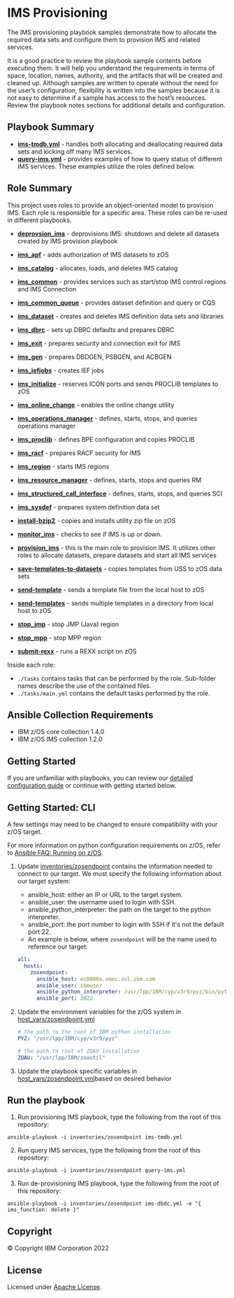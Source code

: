 # IMS Provisioning

The IMS provisioning playbook samples demonstrate how to allocate the required
data sets and configure them to provision IMS and related services.

It is a good practice to review the playbook sample contents before executing
them. It will help you understand the requirements in terms of space, location,
names, authority, and the artifacts that will be created and cleaned up.
Although samples are written to operate without the need for the user’s
configuration, flexibility is written into the samples because it is not easy
to determine if a sample has access to the host’s resources. Review the
playbook notes sections for additional details and configuration.


## Playbook Summary

- [**ims-tmdb.yml**](ims-tmdb.yml)  - handles both allocating and deallocating required data sets and kicking off many IMS services.
- [**query-ims.yml**](query-ims.yml) - provides examples of how to query status of different IMS services.  These examples utilize the roles defined below.

## Role Summary

This project uses roles to provide an object-oriented model to provision IMS.  Each role is responsible for a specific area.  These roles can be re-used in different playbooks.

- [**deprovsion_ims**](roles/deprovision_ims/README.md) - deprovisions IMS: shutdown and delete all datasets created by IMS provision playbook
- [**ims_apf**](roles/ims_apf/README.md) - adds authorization of IMS datasets to zOS

- [**ims_catalog**](roles/ims_catalog/README.md) - allocates, loads, and deletes IMS catalog
- [**ims_common**](roles/ims_common/README.md) - provides services such as start/stop IMS control regions and IMS Connection
- [**ims_common_queue**](roles/ims_common_queue/README.md) - provides dataset definition and query or CQS
- [**ims_dataset**](roles/ims_dataset/README.md) - creates and deletes IMS definition data sets and libraries
- [**ims_dbrc**](roles/ims_dbrc/README.md) - sets up DBRC defaults and prepares DBRC
- [**ims_exit**](roles/ims_exit/README.md) - prepares security and connection exit for IMS
- [**ims_gen**](roles/ims_gen/README.md) - prepares DBDGEN, PSBGEN, and ACBGEN
- [**ims_iefjobs**](roles/ims_iefjobs/README.md) - creates IEF jobs
- [**ims_initialize**](roles/ims_initialize/README.md) - reserves ICON ports and sends PROCLIB templates to zOS
- [**ims_online_change**](roles/ims_online_change/README.md) - enables the online change utility
- [**ims_operations_manager**](roles/ims_operations_manager/README.md) - defines, starts, stops, and queries operations manager
- [**ims_proclib**](roles/ims_proclib/README.md) - defines BPE configuration and copies PROCLIB
- [**ims_racf**](roles/ims_racf/README.md) - prepares RACF security for IMS
- [**ims_region**](roles/ims_region/README.md) - starts IMS regions
- [**ims_resource_manager**](roles/ims_resource_manager/README.md) - defines, starts, stops and queries RM
- [**ims_structured_call_interface**](roles/ims_structured_call_interface/README.md) - defines, starts, stops, and queries SCI
- [**ims_sysdef**](roles/ims_sysdef/README.md) - prepares system definition data set
- [**install-bzip2**](roles/install-bzip2/README.md) - copies and installs utility zip file on zOS
- [**monitor_ims**](roles/monitor_ims/README.md) - checks to see if IMS is up or down.
- [**provision_ims**](roles/provision_ims/README.md) - this is the main role to provision IMS.  It utilizes other roles to allocate datasets, prepare datasets and start all IMS services
- [**save-templates-to-datasets**](roles/save-templates-to-datasets/README.md) - copies templates from USS to zOS data sets
- [**send-template**](roles/send-template/README.md) - sends a template file from the local host to zOS
- [**send-templates**](roles/send-templates/README.md)  - sends multiple templates in a directory from local host to zOS
- [**stop_jmp**](roles/stop_jmp/README.md) - stop JMP (Java) region
- [**stop_mpp**](roles/stop_mmp/README.md) - stop MPP region
- [**submit-rexx**](roles/submit-rexx/README.md) - runs a REXX script on zOS


Inside each role:

* `./tasks` contains tasks that can be performed by the role.
  Sub-folder names describe the use of the contained files.
* `./tasks/main.yml` contains the default tasks performed by the role.


## Ansible Collection Requirements
* IBM z/OS core collection 1.4.0
* IBM z/OS IMS collection 1.2.0

## Getting Started

If you are unfamiliar with playbooks, you can review our
[detailed configuration guide](../../docs/share/configuration_guide.md) or
continue with getting started below.



## Getting Started: CLI

A few settings may need to be changed to ensure compatibility with your z/OS target.

For more information on python configuration requirements on z/OS, refer to [Ansible FAQ: Running on z/OS](https://docs.ansible.com/ansible/latest/reference_appendices/faq.html).


1. Update [inventories/zosendpoint](inventories/zosendpoint) contains the information needed to connect to our target. We must specify the following information about our target system:
     * ansible_host: either an IP or URL to the target system.
     * ansible_user: the username used to login with SSH.
     * ansible_python_interpreter: the path on the target to the python interpreter.
     * ansible_port: the port number to login with SSH if it's not the default port 22.
   * An example is below, where `zosendpoint` will be the name used to reference our target:

    ```yaml
    all:
      hosts:
        zosendpoint:
          ansible_host: ec0000a.vmec.svl.ibm.com
          ansible_user: ibmuser
          ansible_python_interpreter: /usr/lpp/IBM/cyp/v3r9/pyz/bin/python3
          ansible_port: 2022 

    ```

2. Update the environment variables for the z/OS system in [host_vars/zosendpoint.yml](host_vars/zosendpoint.yml)
    ```yaml
    # the path to the root of IBM python installation
    PYZ: "/usr/lpp/IBM/cyp/v3r9/pyz"

    # the path to root of ZOAU installation
    ZOAU: "/usr/lpp/IBM/zoautil"
    ```

3. Update the playbook specific variables in [host_vars/zosendpoint.yml](host_vars/zosendpoint.yml)based on desired behavior


## Run the playbook

1. Run provisioning IMS playbook, type the following from the root of this repository:

`ansible-playbook -i inventories/zosendpoint ims-tmdb.yml `

2. Run query IMS services, type the following from the root of this repository:

`ansible-playbook -i inventories/zosendpoint query-ims.yml`

3. Run de-provisioning IMS playbook, type the following from the root of this repository:

`ansible-playbook -i inventories/zosendpoint ims-dbdc.yml -e "{ ims_function: delete }" `

## Copyright

© Copyright IBM Corporation 2022

## License
Licensed under [Apache License](https://opensource.org/licenses/Apache-2.0).

